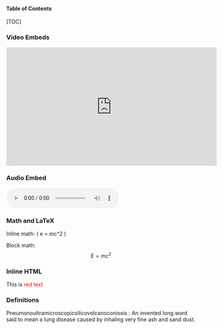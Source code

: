 #### Table of Contents
[TOC]

### Video Embeds
<iframe width="560" height="315" src="https://www.youtube.com/embed/qU_cSvA-Scs?si=Hz2epRdH0ycvzA-N" title="YouTube video player" frameborder="0" allow="accelerometer; autoplay; clipboard-write; encrypted-media; gyroscope; picture-in-picture; web-share" referrerpolicy="strict-origin-when-cross-origin" allowfullscreen></iframe>

### Audio Embed
<audio controls>
  <source src="audio-file.mp3" type="audio/mpeg">
  Your browser does not support the audio element.
</audio>


### Math and LaTeX
Inline math: \( e = mc^2 \)

Block math:
$$
E = mc^2
$$

### Inline HTML
This is <span style="color: red;">red text</span>

### Definitions
Pneumonoultramicroscopicsilicovolcanoconiosis
: An invented long word said to mean a lung disease caused by inhaling very fine ash and sand dust.
